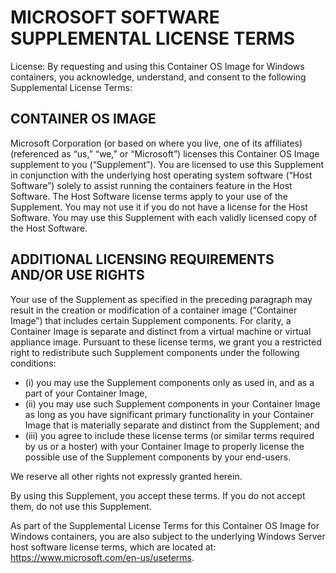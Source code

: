 
# MICROSOFT SOFTWARE SUPPLEMENTAL LICENSE TERMS

License:  By requesting and using this Container OS Image for Windows containers, you acknowledge, understand, and consent to the following Supplemental License Terms:

## CONTAINER OS IMAGE 

Microsoft Corporation (or based on where you live, one of its affiliates) (referenced as “us,” “we,” or “Microsoft”) licenses this Container OS Image supplement to you (“Supplement”). You are licensed to use this Supplement in conjunction with the underlying host operating system software (“Host Software”) solely to assist running the containers feature in the Host Software.  The Host Software license terms apply to your use of the Supplement. You may not use it if you do not have a license for the Host Software. You may use this Supplement with each validly licensed copy of the Host Software.

## ADDITIONAL LICENSING REQUIREMENTS AND/OR USE RIGHTS 

Your use of the Supplement as specified in the preceding paragraph may result in the creation or modification of a container image (“Container Image”) that includes certain Supplement components. For clarity, a Container Image is separate and distinct from a virtual machine or virtual appliance image.  Pursuant to these license terms, we grant you a restricted right to redistribute such Supplement components under the following conditions:

* (i) you may use the Supplement components only as used in, and as a part of your Container Image,
* (ii) you may use such Supplement components in your Container Image as long as you have significant primary functionality in your Container Image that is materially separate and distinct from the Supplement; and 
* (iii) you agree to include these license terms (or similar terms required by us or a hoster) with your Container Image to properly license the possible use of the Supplement components by your end-users.

We reserve all other rights not expressly granted herein.

By using this Supplement, you accept these terms. If you do not accept them, do not use this Supplement.

As part of the Supplemental License Terms for this Container OS Image for Windows containers, you are also subject to the underlying Windows Server host software license terms, which are located at: https://www.microsoft.com/en-us/useterms.  
